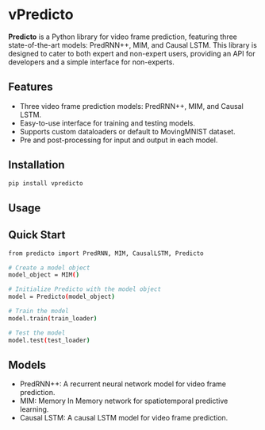 # vPredicto

**Predicto** is a Python library for video frame prediction, featuring three state-of-the-art models: PredRNN++, MIM, and Causal LSTM. This library is designed to cater to both expert and non-expert users, providing an API for developers and a simple interface for non-experts.

## Features

- Three video frame prediction models: PredRNN++, MIM, and Causal LSTM.
- Easy-to-use interface for training and testing models.
- Supports custom dataloaders or default to MovingMNIST dataset.
- Pre and post-processing for input and output in each model.

## Installation

```sh
pip install vpredicto
```

## Usage

## Quick Start
```sh
from predicto import PredRNN, MIM, CausalLSTM, Predicto

# Create a model object
model_object = MIM()

# Initialize Predicto with the model object
model = Predicto(model_object)

# Train the model
model.train(train_loader)

# Test the model
model.test(test_loader)
```

## Models
- PredRNN++: A recurrent neural network model for video frame prediction.
- MIM: Memory In Memory network for spatiotemporal predictive learning.
- Causal LSTM: A causal LSTM model for video frame prediction.